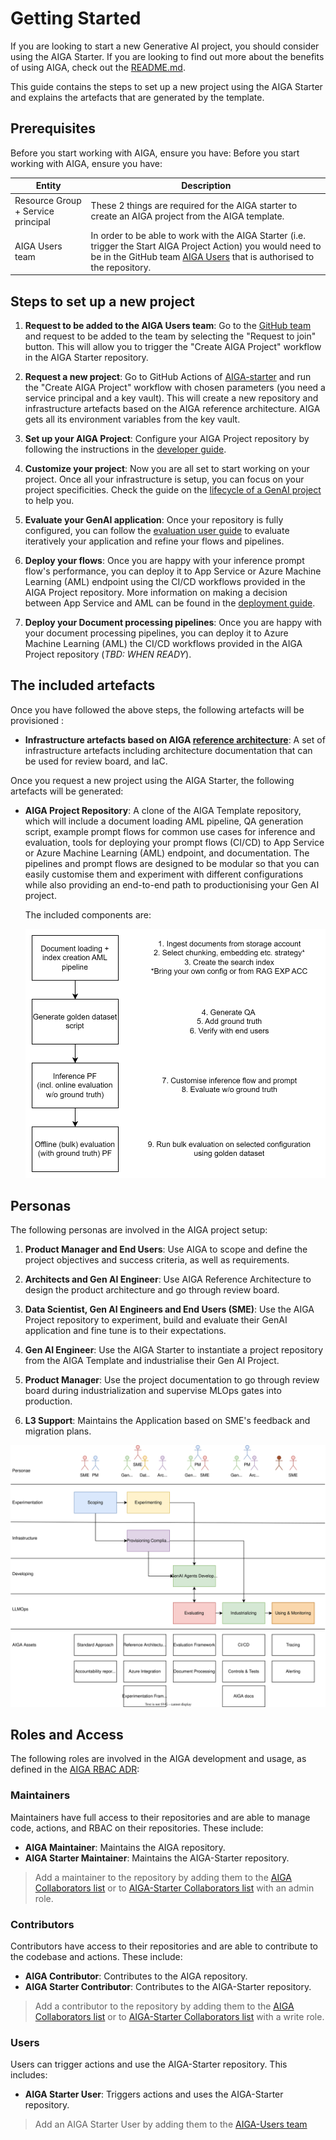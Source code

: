# Getting Started

If you are looking to start a new Generative AI project, you should consider using the AIGA Starter. If you are looking to find out more about the benefits of using AIGA, check out the [README.md](../README.md).

This guide contains the steps to set up a new project using the AIGA Starter and explains the artefacts that are generated by the template.

## Prerequisites

Before you start working with AIGA, ensure you have:
Before you start working with AIGA, ensure you have:

| Entity  | Description |
| -------- | ---- |
| Resource Group + Service principal  | These 2 things are required for the AIGA starter to create an AIGA project from the AIGA template. |
| AIGA Users team | In order to be able to work with the AIGA Starter (i.e. trigger the Start AIGA Project Action) you would need to be in the GitHub team [AIGA Users](https://github.com/orgs/commercial-software-engineering/teams/aiga-users) that is authorised to the repository.|

## Steps to set up a new project

1. **Request to be added to the AIGA Users team**: Go to the [GitHub team](https://github.com/orgs/commercial-software-engineering/teams/aiga-users) and request to be added to the team by selecting the "Request to join" button. This will allow you to trigger the "Create AIGA Project" workflow in the AIGA Starter repository.

1. **Request a new project**: Go to GitHub Actions of [AIGA-starter](https://github.com/commercial-software-engineering/AIGA-Starter) and run the "Create AIGA Project" workflow with chosen parameters (you need a service principal and a key vault). This will create a new repository and infrastructure artefacts based on the AIGA reference architecture. AIGA gets all its environment variables from the key vault.

1. **Set up your AIGA Project**: Configure your AIGA Project repository by following the instructions in the [developer guide](/docs/contributing/developer-guide.md).

1. **Customize your project**: Now you are all set to start working on your project. Once all your infrastructure is setup, you can focus on your project specificities. Check the guide on the [lifecycle of a GenAI project](/docs/design/ai-evaluation.md) to help you.

1. **Evaluate your GenAI application**: Once your repository is fully configured, you can follow the [evaluation user guide](/docs/onboarding/experiment-evaluate-locally.md) to evaluate iteratively your application and refine your flows and pipelines.

1. **Deploy your flows**: Once you are happy with your inference prompt flow's performance, you can deploy it to App Service or Azure Machine Learning (AML) endpoint using the CI/CD workflows provided in the AIGA Project repository. More information on making a decision between App Service and AML can be found in the [deployment guide](./deployment.md).

1. **Deploy your Document processing pipelines**: Once you are happy with your document processing pipelines, you can deploy it to Azure Machine Learning (AML) the CI/CD workflows provided in the AIGA Project repository (*TBD: WHEN READY*).

## The included artefacts

Once you have followed the above steps, the following artefacts will be provisioned :

- **Infrastructure artefacts based on AIGA [reference architecture](../design/reference-architecture.md)**: A set of infrastructure artefacts including architecture documentation that can be used for review board, and IaC.

Once you request a new project using the AIGA Starter, the following artefacts will be generated:

- **AIGA Project Repository**: A clone of the AIGA Template repository, which will include a document loading AML pipeline, QA generation script, example prompt flows for common use cases for inference and evaluation, tools for deploying your prompt flows (CI/CD) to App Service or Azure Machine Learning (AML) endpoint, and documentation. The pipelines and prompt flows are designed to be modular so that you can easily customise them and experiment with different configurations while also providing an end-to-end path to productionising your Gen AI project.

    The included components are:

    ![Prompt flow components in AIGA](../assets/aiga-prompt-flow-components.drawio.svg)

## Personas

The following personas are involved in the AIGA project setup:

1. **Product Manager and End Users**: Use AIGA to scope and define the project objectives and success criteria, as well as requirements.

1. **Architects and Gen AI Engineer**:
Use AIGA Reference Architecture to design the product architecture and go through review board.

1. **Data Scientist, Gen AI Engineers and End Users (SME)**: Use the AIGA Project repository to experiment, build and evaluate their GenAI application and fine tune is to their expectations.

1. **Gen AI Engineer**: Use the AIGA Starter to instantiate a project repository from the AIGA Template and industrialise their Gen AI Project.

1. **Product Manager**: Use the project documentation to go through review board during industrialization and supervise MLOps gates into production.

1. **L3 Support**: Maintains the Application based on SME's feedback and migration plans.

![User flow](/docs/onboarding/assets/AIGAFlow.svg)

## Roles and Access

The following roles are involved in the AIGA development and usage, as defined in the [AIGA RBAC ADR](../adrs/016-AIGA-RBAC.md):

### Maintainers

Maintainers have full access to their repositories and are able to manage code, actions, and RBAC on their repositories. These include:

- **AIGA Maintainer**: Maintains the AIGA repository.
- **AIGA Starter Maintainer**: Maintains the AIGA-Starter repository.

> Add a maintainer to the repository by adding them to the [AIGA Collaborators list](https://github.com/commercial-software-engineering/AIGA/settings/access) or to [AIGA-Starter Collaborators list](https://github.com/commercial-software-engineering/AIGA-Starter/settings/access) with an admin role.

### Contributors

Contributors have access to their repositories and are able to contribute to the codebase and actions. These include:

- **AIGA Contributor**: Contributes to the AIGA repository.
- **AIGA Starter Contributor**: Contributes to the AIGA-Starter repository.

> Add a contributor to the repository by adding them to the [AIGA Collaborators list](https://github.com/commercial-software-engineering/AIGA/settings/access) or to [AIGA-Starter Collaborators list](https://github.com/commercial-software-engineering/AIGA-Starter/settings/access) with a write role.

### Users

Users can trigger actions and use the AIGA-Starter repository. This includes:

- **AIGA Starter User**: Triggers actions and uses the AIGA-Starter repository.

> Add an AIGA Starter User by adding them to the [AIGA-Users team](https://github.com/orgs/commercial-software-engineering/teams/aiga-users)
